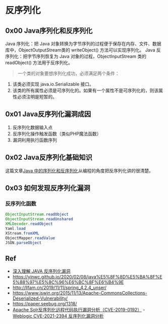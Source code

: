 # 反序列化

## 0x00 Java序列化和反序列化

Java 序列化：把 Java 对象转换为字节序列的过程便于保存在内存、文件、数据库中，ObjectOutputStream类的 writeObject() 方法可以实现序列化。
Java 反序列化：把字节序列恢复为 Java 对象的过程，ObjectInputStream 类的 readObject() 方法用于反序列化。

>一个类的对象要想序列化成功，必须满足两个条件：
1. 该类必须实现 java.io.Serializable 接口。
2. 该类的所有属性必须是可序列化的。如果有一个属性不是可序列化的，则该属性必须注明是短暂的。

## 0x01 Java反序列化漏洞成因

1. 反序列化数据输入点
2. 反序列化操作触发函数（类似PHP魔法函数）
3. 漏洞利用执行函数序列


## 0x02 Java反序列化基础知识

这篇文章[Java 中的序列化和反序列化](https://dyfloveslife.github.io/2020/03/21/Serialization-and-Deserialization-in-Java/)从编程的角度把反序列化讲的很清楚。


## 0x03 如何发现反序列化漏洞

### 反序列化函数

```java
ObjectInputStream.readObject
ObjectInputStream.readUnshared
XMLDecoder.readObject
Yaml.load
XStream.fromXML
ObjectMapper.readValue
JSON.parseObject
```



## Ref
- [深入理解 JAVA 反序列化漏洞](https://paper.seebug.org/312/#2)
- https://yinwc.github.io/2020/02/08/java%E5%8F%8D%E5%BA%8F%E5%88%97%E5%8C%96%E6%BC%8F%E6%B4%9E
- http://llfam.cn/2019/11/11/spring_4.2.4_unser/
- https://www.iswin.org/2015/11/13/Apache-CommonsCollections-Deserialized-Vulnerability/
- https://paper.seebug.org/1318/
- [Apache Solr反序列化远程代码执行漏洞分析（CVE-2019-0192）](https://www.anquanke.com/post/id/210866?luicode=10000011&lfid=1076033957583411&featurecode=newtitle%0AUltrasonic+Fingerprint+ID+on+the+Galaxy+S10%3A+Pesto+Fingers&u=https%3A%2F%2Fwww.anquanke.com%2Fpost%2Fid%2F210866)
-[Weblogic CVE-2021-2394 反序列化漏洞分析](https://www.anquanke.com/post/id/249654)

